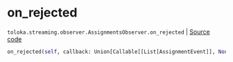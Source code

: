 # on_rejected
`toloka.streaming.observer.AssignmentsObserver.on_rejected` | [Source code](https://github.com/Toloka/toloka-kit/blob/v1.2.2/src/streaming/observer.py#L403)

```python
on_rejected(self, callback: Union[Callable[[List[AssignmentEvent]], None], Callable[[List[AssignmentEvent]], Awaitable[None]]])
```

